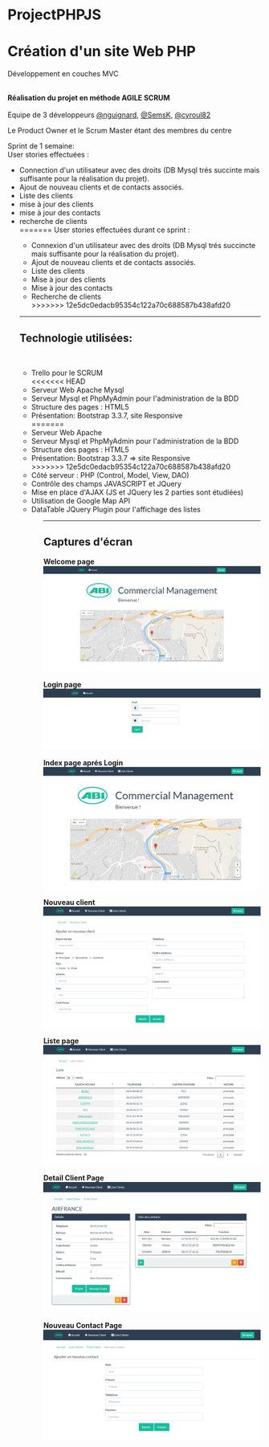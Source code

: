 # ProjectPHPJS

<h1>Création d'un site Web PHP</h1>
Développement en couches MVC<br><br>

<strong>Réalisation du projet en méthode AGILE SCRUM</strong> <br><br>
Equipe de 3 développeurs <a href="https://github.com/nguignard">@nguignard</a>, <a href="https://github.com/semsk">@SemsK</a>, <a href="https://github.com/cyroul82">@cyroul82</a><br>

Le Product Owner et le Scrum Master étant des membres du centre
<br>

Sprint de 1 semaine:<br>
User stories effectuées : <br>

<ul>
  <li>Connection d'un utilisateur avec des droits (DB Mysql trés succinte mais suffisante pour la réalisation du projet).</li>
  <li>Ajout de nouveau clients et de contacts associés.</li>
  <li>Liste des clients</li>
  <li>mise à jour des clients</li>
  <li>mise à jour des contacts</li>
  <li>recherche de clients</li>
=======
User stories effectuées durant ce sprint : <br>

<ul>
  <li>Connexion d'un utilisateur avec des droits (DB Mysql trés succincte mais suffisante pour la réalisation du projet).</li>
  <li>Ajout de nouveau clients et de contacts associés.</li>
  <li>Liste des clients</li>
  <li>Mise à jour des clients</li>
  <li>Mise à jour des contacts</li>
  <li>Recherche de clients</li>
>>>>>>> 12e5dc0edacb95354c122a70c688587b438afd20
</ul>
<hr>
<h2>Technologie utilisées:</h2><br>
<ul>
<li>Trello pour le SCRUM</li>
<<<<<<< HEAD
<li>Serveur Web Apache Mysql</li>
<li>Serveur Mysql et PhpMyAdmin pour l'administration de la BDD</li>
<li>Structure des pages : HTML5</li>
<li>Présentation: Bootstrap 3.3.7, site Responsive</li>
=======
<li>Serveur Web Apache</li>
<li>Serveur Mysql et PhpMyAdmin pour l'administration de la BDD</li>
<li>Structure des pages : HTML5</li>
<li>Présentation: Bootstrap 3.3.7 => site Responsive</li>
>>>>>>> 12e5dc0edacb95354c122a70c688587b438afd20
<li>Côté serveur : PHP (Control, Model, View, DAO)</li>
<li>Contrôle des champs JAVASCRIPT et JQuery</li>
<li>Mise en place d'AJAX (JS et JQuery les 2 parties sont étudiées)</li>
<li>Utilisation de Google Map API</li>
<li>DataTable JQuery Plugin pour l'affichage des listes</li>
<ul>

<hr>

<h2>Captures d'écran</h2>

<p>
  <strong>Welcome page</strong>
  <img src="/screenshot/index.PNG" witdh="350"/>
</p>

<p>
  <strong>Login page</strong>
  <img src="/screenshot/login.PNG" witdh="350"/>
</p>

<p>
  <strong>Index page aprés Login</strong>
  <img src="/screenshot/index2.PNG" witdh="350"/>
</p>

<p>
  <strong>Nouveau client</strong>
  <img src="/screenshot/newClient.PNG" witdh="350"/>
</p>

<p>
  <strong>Liste page</strong>
  <img src="/screenshot/listClient.PNG" witdh="350"/>
</p>

<p>
  <strong>Detail Client Page</strong>
  <img src="/screenshot/detailClient.PNG" witdh="350"/>
</p>

<p>
  <strong>Nouveau Contact Page</strong>
  <img src="/screenshot/newContact.PNG" witdh="350"/>
</p>
